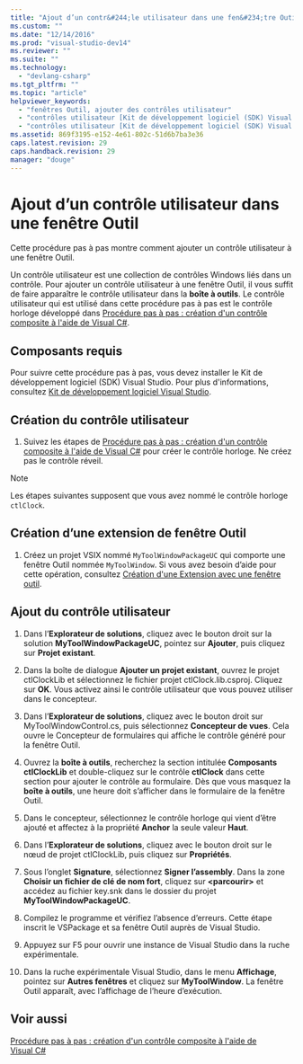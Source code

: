 ```yaml
---
title: "Ajout d’un contr&#244;le utilisateur dans une fen&#234;tre Outil | Microsoft Docs"
ms.custom: ""
ms.date: "12/14/2016"
ms.prod: "visual-studio-dev14"
ms.reviewer: ""
ms.suite: ""
ms.technology: 
  - "devlang-csharp"
ms.tgt_pltfrm: ""
ms.topic: "article"
helpviewer_keywords: 
  - "fenêtres Outil, ajouter des contrôles utilisateur"
  - "contrôles utilisateur [Kit de développement logiciel (SDK) Visual Studio], ajouter aux fenêtres Outil"
  - "contrôles utilisateur [Kit de développement logiciel (SDK) Visual Studio]"
ms.assetid: 869f3195-e152-4e61-802c-51d6b7ba3e36
caps.latest.revision: 29
caps.handback.revision: 29
manager: "douge"
---
```

# Ajout d’un contr&#244;le utilisateur dans une fen&#234;tre Outil
Cette procédure pas à pas montre comment ajouter un contrôle utilisateur à une fenêtre Outil.  
  
 Un contrôle utilisateur est une collection de contrôles Windows liés dans un contrôle. Pour ajouter un contrôle utilisateur à une fenêtre Outil, il vous suffit de faire apparaître le contrôle utilisateur dans la **boîte à outils**. Le contrôle utilisateur qui est utilisé dans cette procédure pas à pas est le contrôle horloge développé dans [Procédure pas à pas : création d'un contrôle composite à l'aide de Visual C\#](../Topic/Walkthrough:%20Authoring%20a%20Composite%20Control%20with%20Visual%20C%23.md).  
  
## Composants requis  
 Pour suivre cette procédure pas à pas, vous devez installer le Kit de développement logiciel \(SDK\) Visual Studio. Pour plus d'informations, consultez [Kit de développement logiciel Visual Studio](../extensibility/visual-studio-sdk.md).  
  
## Création du contrôle utilisateur  
  
1.  Suivez les étapes de [Procédure pas à pas : création d'un contrôle composite à l'aide de Visual C\#](../Topic/Walkthrough:%20Authoring%20a%20Composite%20Control%20with%20Visual%20C%23.md) pour créer le contrôle horloge. Ne créez pas le contrôle réveil.  
  
> [!NOTE]
>  Les étapes suivantes supposent que vous avez nommé le contrôle horloge `ctlClock`.  
  
## Création d’une extension de fenêtre Outil  
  
1.  Créez un projet VSIX nommé `MyToolWindowPackageUC` qui comporte une fenêtre Outil nommée `MyToolWindow`. Si vous avez besoin d’aide pour cette opération, consultez [Création d'une Extension avec une fenêtre outil](../extensibility/creating-an-extension-with-a-tool-window.md).  
  
## Ajout du contrôle utilisateur  
  
1.  Dans l’**Explorateur de solutions**, cliquez avec le bouton droit sur la solution **MyToolWindowPackageUC**, pointez sur **Ajouter**, puis cliquez sur **Projet existant**.  
  
2.  Dans la boîte de dialogue **Ajouter un projet existant**, ouvrez le projet ctlClockLib et sélectionnez le fichier projet ctlClock.lib.csproj. Cliquez sur **OK**. Vous activez ainsi le contrôle utilisateur que vous pouvez utiliser dans le concepteur.  
  
3.  Dans l’**Explorateur de solutions**, cliquez avec le bouton droit sur MyToolWindowControl.cs, puis sélectionnez **Concepteur de vues**. Cela ouvre le Concepteur de formulaires qui affiche le contrôle généré pour la fenêtre Outil.  
  
4.  Ouvrez la **boîte à outils**, recherchez la section intitulée **Composants ctlClockLib** et double\-cliquez sur le contrôle **ctlClock** dans cette section pour ajouter le contrôle au formulaire. Dès que vous masquez la **boîte à outils**, une heure doit s’afficher dans le formulaire de la fenêtre Outil.  
  
5.  Dans le concepteur, sélectionnez le contrôle horloge qui vient d’être ajouté et affectez à la propriété **Anchor** la seule valeur **Haut**.  
  
6.  Dans l’**Explorateur de solutions**, cliquez avec le bouton droit sur le nœud de projet ctlClockLib, puis cliquez sur **Propriétés**.  
  
7.  Sous l’onglet **Signature**, sélectionnez **Signer l’assembly**. Dans la zone **Choisir un fichier de clé de nom fort**, cliquez sur **\<parcourir\>** et accédez au fichier key.snk dans le dossier du projet **MyToolWindowPackageUC**.  
  
8.  Compilez le programme et vérifiez l’absence d’erreurs. Cette étape inscrit le VSPackage et sa fenêtre Outil auprès de Visual Studio.  
  
9. Appuyez sur F5 pour ouvrir une instance de Visual Studio dans la ruche expérimentale.  
  
10. Dans la ruche expérimentale Visual Studio, dans le menu **Affichage**, pointez sur **Autres fenêtres** et cliquez sur **MyToolWindow**. La fenêtre Outil apparaît, avec l’affichage de l’heure d’exécution.  
  
## Voir aussi  
 [Procédure pas à pas : création d'un contrôle composite à l'aide de Visual C\#](../Topic/Walkthrough:%20Authoring%20a%20Composite%20Control%20with%20Visual%20C%23.md)